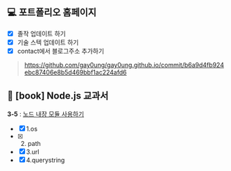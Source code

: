## 💻 포트폴리오 홈페이지
- [x] 졸작 업데이트 하기
- [x] 기술 스텍 업데이트 하기
- [x] contact에서 블로그주소 추가하기

> https://github.com/gay0ung/gay0ung.github.io/commit/b6a9d4fb924ebc87406e8b5d469bbf1ac224afd6

## 📗 [book] Node.js 교과서
 **3-5** : [노드 내장 모듈 사용하기](https://velog.io/@gay0ung/%EB%82%B4%EC%9E%A5-%EB%AA%A8%EB%93%88-%EC%82%AC%EC%9A%A9#1-os)
-  [x] 1.os
- [x] 2. path
- [x] 3.url
- [x] 4.querystring
